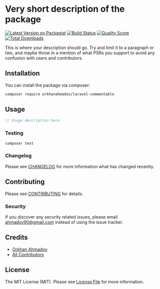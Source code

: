 # Very short description of the package

[![Latest Version on Packagist](https://img.shields.io/packagist/v/orkhanahmadov/laravel-commentable.svg?style=flat-square)](https://packagist.org/packages/orkhanahmadov/laravel-commentable)
[![Build Status](https://img.shields.io/travis/orkhanahmadov/laravel-commentable/master.svg?style=flat-square)](https://travis-ci.org/orkhanahmadov/laravel-commentable)
[![Quality Score](https://img.shields.io/scrutinizer/g/orkhanahmadov/laravel-commentable.svg?style=flat-square)](https://scrutinizer-ci.com/g/orkhanahmadov/laravel-commentable)
[![Total Downloads](https://img.shields.io/packagist/dt/orkhanahmadov/laravel-commentable.svg?style=flat-square)](https://packagist.org/packages/orkhanahmadov/laravel-commentable)

This is where your description should go. Try and limit it to a paragraph or two, and maybe throw in a mention of what PSRs you support to avoid any confusion with users and contributors.

## Installation

You can install the package via composer:

```bash
composer require orkhanahmadov/laravel-commentable
```

## Usage

``` php
// Usage description here
```

### Testing

``` bash
composer test
```

### Changelog

Please see [CHANGELOG](CHANGELOG.md) for more information what has changed recently.

## Contributing

Please see [CONTRIBUTING](CONTRIBUTING.md) for details.

### Security

If you discover any security related issues, please email ahmadov90@gmail.com instead of using the issue tracker.

## Credits

- [Orkhan Ahmadov](https://github.com/orkhanahmadov)
- [All Contributors](../../contributors)

## License

The MIT License (MIT). Please see [License File](LICENSE.md) for more information.
